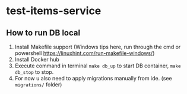 # test-items-service

## How to run DB local

1. Install Makefile support (Windows tips here, run through the cmd or powershell https://linuxhint.com/run-makefile-windows/)
2. Install Docker hub
3. Execute command in terminal `make db_up` to start DB container, `make db_stop` to stop.
4. For now u also need to apply migrations manually from ide. (see `migrations/` folder)
